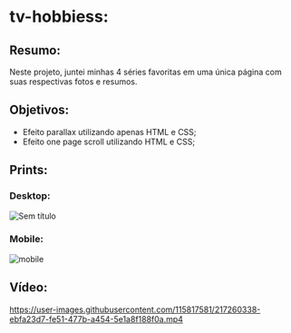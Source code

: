 # tv-hobbiess:

## Resumo:
  Neste projeto, juntei minhas 4 séries favoritas em uma única página com suas respectivas fotos e resumos. 

## Objetivos: 

  - Efeito parallax utilizando apenas HTML e CSS;
  - Efeito one page scroll utilizando HTML e CSS;
  
 ## Prints:
 
 ### Desktop:
 ![Sem título](https://user-images.githubusercontent.com/115817581/217260523-9fd839e9-2498-4275-85c6-d02d06f106b9.png)


  ### Mobile:
![mobile](https://user-images.githubusercontent.com/115817581/217260574-7d0e337f-5d77-4c8b-bb36-69783a933956.png)

## Vídeo:

https://user-images.githubusercontent.com/115817581/217260338-ebfa23d7-fe51-477b-a454-5e1a8f188f0a.mp4

